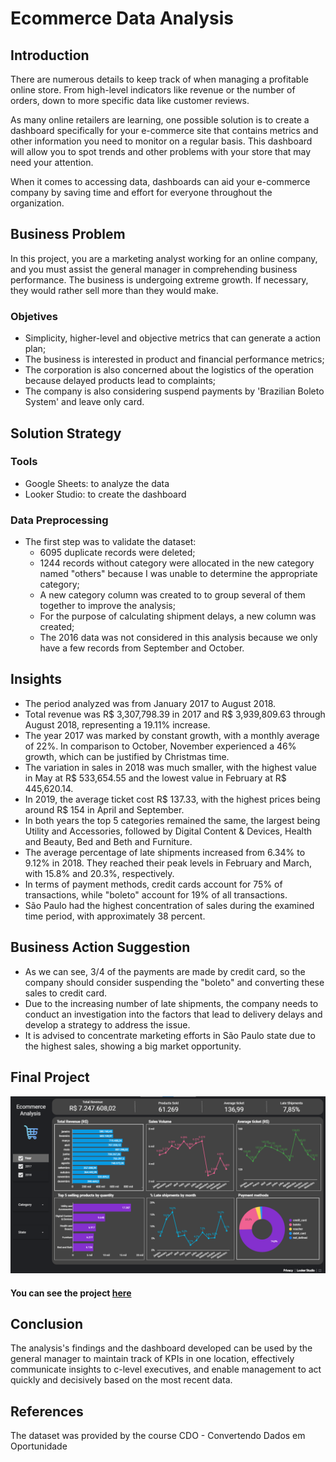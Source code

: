 # Ecommerce Data Analysis

## Introduction

There are numerous details to keep track of when managing a profitable online store. From high-level indicators like revenue or the number of orders, down to more specific data like customer reviews. 

As many online retailers are learning, one possible solution is to create a dashboard specifically for your e-commerce site that contains metrics and other information you need to monitor on a regular basis. This dashboard will allow you to spot trends and other problems with your store that may need your attention.

When it comes to accessing data, dashboards can aid your e-commerce company by saving time and effort for everyone throughout the organization.

## Business Problem

In this project, you are a marketing analyst working for an online company, and you must assist the general manager in comprehending business performance.
The business is undergoing extreme growth. If necessary, they would rather sell more than they would make.

<h3>Objetives</h3> 

- Simplicity, higher-level and objective metrics that can generate a action plan;
- The business is interested in product and financial performance metrics;
- The corporation is also concerned about the logistics of the operation because delayed products lead to complaints;
- The company is also considering suspend payments by 'Brazilian Boleto System' and leave only card.

## Solution Strategy

<h3>Tools</h3>

- Google Sheets: to analyze the data 
- Looker Studio: to create the dashboard

<h3>Data Preprocessing</h3>

- The first step was to validate the dataset:
  - 6095 duplicate records were deleted;
  - 1244 records without category were allocated in the new category named "others" because I was unable to determine the appropriate category;
  - A new category column was created to to group several of them together to improve the analysis;
  - For the purpose of calculating shipment delays, a new column was created;
  - The 2016 data was not considered in this analysis because we only have a few records from September and October.
  
## Insights

* The period analyzed was from January 2017 to August 2018.
* Total revenue was R$ 3,307,798.39 in 2017 and R$ 3,939,809.63 through August 2018, representing a 19.11% increase. 
* The year 2017 was marked by constant growth, with a monthly average of 22%. In comparison to October, November experienced a 46% growth, which can be justified by Christmas time.
* The variation in sales in 2018 was much smaller, with the highest value in May at R$ 533,654.55 and the lowest value in February at R$ 445,620.14. 
* In 2019, the average ticket cost R$ 137.33, with the highest prices being around R$ 154 in April and September.
* In both years the top 5 categories remained the same, the largest being Utility and Accessories, followed by Digital Content & Devices, Health and Beauty, Bed and Beth and Furniture.
* The average percentage of late shipments increased from 6.34% to 9.12% in 2018. They reached their peak levels in February and March, with 15.8% and 20.3%, respectively.
* In terms of payment methods, credit cards account for 75% of transactions, while "boleto" account for 19% of all transactions.
* São Paulo had the highest concentration of sales during the examined time period, with approximately 38 percent. 

## Business Action Suggestion

* As we can see, 3/4 of the payments are made by credit card, so the company should consider suspending the "boleto" and converting these sales to credit card.
* Due to the increasing number of late shipments, the company needs to conduct an investigation into the factors that lead to delivery delays and develop a strategy to address the issue.
* It is advised to concentrate marketing efforts in São Paulo state due to the highest sales, showing a big market opportunity.

## Final Project

![image](dashboard.png)

<h4>You can see the project <a href="https://datastudio.google.com/embed/reporting/76fc7645-d7d1-4cce-bcf0-63ceab12dded/page/p_5edvud7cwc" target="blank" rel="noopener noreferrer">here</a></h4>

## Conclusion

The analysis's findings and the dashboard developed can be used by the general manager to maintain track of KPIs in one location, effectively communicate insights to c-level executives, and enable management to act quickly and decisively based on the most recent data.

## References

The dataset was provided by the course CDO - Convertendo Dados em Oportunidade

